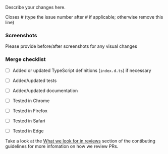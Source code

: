 Describe your changes here.

Closes # (type the issue number after # if applicable; otherwise remove this line)

### Screenshots
Please provide before/after screenshots for any visual changes

### Merge checklist
- [ ] Added or updated TypeScript definitions (`index.d.ts`) if necessary
- [ ] Added/updated tests
- [ ] Added/updated documentation
- [ ] Tested in Chrome
- [ ] Tested in Firefox
- [ ] Tested in Safari
- [ ] Tested in Edge


Take a look at the [What we look for in reviews](https://github.com/primer/components/blob/master/CONTRIBUTING.md#what-we-look-for-in-reviews) section of the contibuting guidelines for more infomation on how we review PRs.
